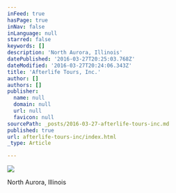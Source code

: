 ```yaml
---
inFeed: true
hasPage: true
inNav: false
inLanguage: null
starred: false
keywords: []
description: 'North Aurora, Illinois'
datePublished: '2016-03-27T20:25:03.768Z'
dateModified: '2016-03-27T20:24:06.343Z'
title: 'Afterlife Tours, Inc.'
author: []
authors: []
publisher:
  name: null
  domain: null
  url: null
  favicon: null
sourcePath: _posts/2016-03-27-afterlife-tours-inc.md
published: true
url: afterlife-tours-inc/index.html
_type: Article

---
```

![](https://s3-us-west-2.amazonaws.com/the-grid-img/p/4de78140e4094bf5b21debdfd75ab58cfc48022b.jpg)

North Aurora, Illinois